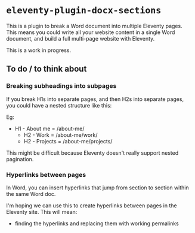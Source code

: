 # `eleventy-plugin-docx-sections`

This is a plugin to break a Word document into multiple Eleventy pages. This means you could write all your website content in a single Word document, and build a full multi-page website with Eleventy.

This is a work in progress.

## To do / to think about

### Breaking subheadings into subpages

If you break H1s into separate pages, and then H2s into separate pages, you could have a nested structure like this:

Eg:

- H1 - About me = /about-me/
  - H2 - Work = /about-me/work/
  - H2 - Projects = /about-me/projects/

This might be difficult because Eleventy doesn't really support nested pagination.

### Hyperlinks between pages

In Word, you can insert hyperlinks that jump from section to section within the same Word doc.

I'm hoping we can use this to create hyperlinks between pages in the Eleventy site. This will mean:

- finding the hyperlinks and replacing them with working permalinks
